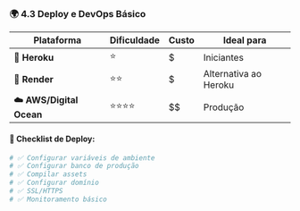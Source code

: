 ### 🌍 **4.3 Deploy e DevOps Básico**

| Plataforma | Dificuldade | Custo | Ideal para |
|------------|-------------|-------|------------|
| **🚀 Heroku** | ⭐ | $ | Iniciantes |
| **🎯 Render** | ⭐⭐ | $ | Alternativa ao Heroku |
| **☁️ AWS/Digital Ocean** | ⭐⭐⭐⭐ | $$ | Produção |

#### 📝 **Checklist de Deploy:**
```bash
# ✅ Configurar variáveis de ambiente
# ✅ Configurar banco de produção
# ✅ Compilar assets
# ✅ Configurar domínio
# ✅ SSL/HTTPS
# ✅ Monitoramento básico
```